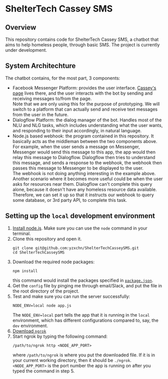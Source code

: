# ShelterTech Cassey SMS
## Overview
This repository contains code for ShelterTech Cassey SMS, a chatbot that aims to help homeless people, through basic SMS. 
The project is currently under development.

## System Architechture
The chatbot contains, for the most part, 3 components:
* Facebook Messenger Platform: provides the user interface. [Cassey's page](https://www.facebook.com/Cassey-SMS-dev-2057865007793369/) lives there, and the user interacts with the 
  bot by sending and receiving messages to/from the page.   
  Note that we are only using this for the purpose of prototyping. We will switch to a platform that can actually send and 
  receive text messages from the user in the future. 
* Dialogflow Platform: the dialog manager of the bot. Handles most of the NLU and NLG tasks, which includes understanding 
  what the user wants, and responding to their input accordingly, in natural language.
* Node.js based webhook: the program contained in this repository. It basically acts as the middleman between the two 
  components above.   
  For example, when the user sends a message on Messenger, Messenger would send this message to this app, 
  the app would then relay this message to Dialogflow. Dialogflow then tries to understand this message, and sends a response 
  to the webhook, the webhook then passes this message to Messenger to be displayed to the user.   
  The webhook is not doing anything interesting in the example above. Another scenario where it becomes more useful could be 
  when the user asks for resources near them. Dialogflow can't complete this query alone, because it doesn't have any homeless 
  resource data available. Therefore, we can set it up so that it instructs our webhook to query some database, or 3rd party
  API, to complete this task. 

## Setting up the `local` development environment
1. [Install node.js](https://nodejs.org/en/download/). Make sure you can use the `node` command in your terminal. 
2. Clone this repository and open it.
   ```shell
   git clone git@github.com:yzxchn/ShelterTechCasseySMS.git
   cd ShelterTechCasseySMS
   ```
3. Download the required node packages:
   ```shell
   npm install
   ```
   this command would install the packages specified in [`package.json`](ShelterTechCasseySMS/package.json).
4. Get the `config` file by pinging me through email/Slack, and put the file in the root directory of the project.
5. Test and make sure you can run the server successfully: 
   ```shell
   NODE_ENV=local node app.js
   ```
   The `NODE_ENV=local` part tells the app that it is running in the `local` environment, which has different configurations
   compared to, say, the `dev` environment.
6. [Download `ngrok`](https://ngrok.com/download)
7. Start ngrok by typing the following command:
   ```shell
   /path/to/ngrok http <NODE_APP_PORT>
   ```
   where `/path/to/ngrok` is where you put the downloaded file. If it is in your current working directory, then it should be 
   `./ngrok`. `<NODE_APP_PORT>` is the port number the app is running on after you typed the command in step 5.
